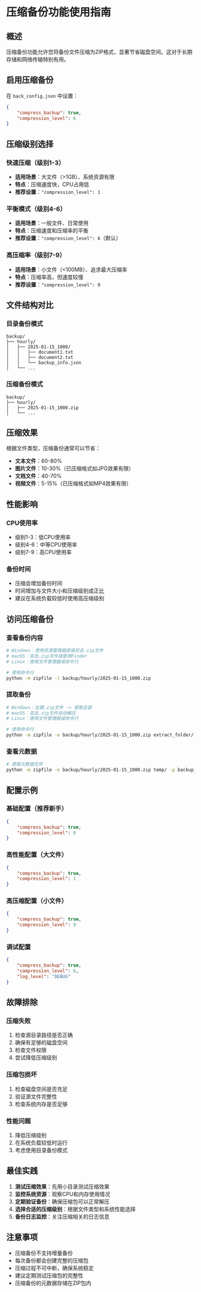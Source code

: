 # 压缩备份功能使用指南

## 概述

压缩备份功能允许您将备份文件压缩为ZIP格式，显著节省磁盘空间。这对于长期存储和网络传输特别有用。

## 启用压缩备份

在 `back_config.json` 中设置：

```json
{
    "compress_backup": true,
    "compression_level": 6
}
```

## 压缩级别选择

### 快速压缩（级别1-3）
- **适用场景**：大文件（>1GB）、系统资源有限
- **特点**：压缩速度快，CPU占用低
- **推荐设置**：`"compression_level": 1`

### 平衡模式（级别4-6）
- **适用场景**：一般文件、日常使用
- **特点**：压缩速度和压缩率的平衡
- **推荐设置**：`"compression_level": 6`（默认）

### 高压缩率（级别7-9）
- **适用场景**：小文件（<100MB）、追求最大压缩率
- **特点**：压缩率高，但速度较慢
- **推荐设置**：`"compression_level": 9`

## 文件结构对比

### 目录备份模式
```
backup/
├── hourly/
│   ├── 2025-01-15_1000/
│   │   ├── document1.txt
│   │   ├── document2.txt
│   │   └── backup_info.json
│   └── ...
```

### 压缩备份模式
```
backup/
├── hourly/
│   ├── 2025-01-15_1000.zip
│   └── ...
```

## 压缩效果

根据文件类型，压缩备份通常可以节省：

- **文本文件**：60-80%
- **图片文件**：10-30%（已压缩格式如JPG效果有限）
- **文档文件**：40-70%
- **视频文件**：5-15%（已压缩格式如MP4效果有限）

## 性能影响

### CPU使用率
- 级别1-3：低CPU使用率
- 级别4-6：中等CPU使用率
- 级别7-9：高CPU使用率

### 备份时间
- 压缩会增加备份时间
- 时间增加与文件大小和压缩级别成正比
- 建议在系统负载较低时使用高压缩级别

## 访问压缩备份

### 查看备份内容
```bash
# Windows：使用资源管理器直接双击.zip文件
# macOS：双击.zip文件或使用Finder
# Linux：使用文件管理器或命令行

# 使用命令行
python -m zipfile -l backup/hourly/2025-01-15_1000.zip
```

### 提取备份
```bash
# Windows：右键.zip文件 -> 提取全部
# macOS：双击.zip文件自动解压
# Linux：使用文件管理器或命令行

# 使用命令行
python -m zipfile -e backup/hourly/2025-01-15_1000.zip extract_folder/
```

### 查看元数据
```bash
# 提取元数据文件
python -m zipfile -e backup/hourly/2025-01-15_1000.zip temp/ -p backup_info.json
```

## 配置示例

### 基础配置（推荐新手）
```json
{
    "compress_backup": true,
    "compression_level": 6
}
```

### 高性能配置（大文件）
```json
{
    "compress_backup": true,
    "compression_level": 1
}
```

### 高压缩配置（小文件）
```json
{
    "compress_backup": true,
    "compression_level": 9
}
```

### 调试配置
```json
{
    "compress_backup": true,
    "compression_level": 6,
    "log_level": "DEBUG"
}
```

## 故障排除

### 压缩失败
1. 检查源目录路径是否正确
2. 确保有足够的磁盘空间
3. 检查文件权限
4. 尝试降低压缩级别

### 压缩包损坏
1. 检查磁盘空间是否充足
2. 验证源文件完整性
3. 检查系统内存是否足够

### 性能问题
1. 降低压缩级别
2. 在系统负载较低时运行
3. 考虑使用目录备份模式

## 最佳实践

1. **测试压缩效果**：先用小目录测试压缩效果
2. **监控系统资源**：观察CPU和内存使用情况
3. **定期验证备份**：确保压缩包可以正常解压
4. **选择合适的压缩级别**：根据文件类型和系统性能选择
5. **备份日志监控**：关注压缩相关的日志信息

## 注意事项

- 压缩备份不支持增量备份
- 每次备份都会创建完整的压缩包
- 压缩过程不可中断，确保系统稳定
- 建议定期测试压缩包的完整性
- 压缩备份的元数据存储在ZIP包内 